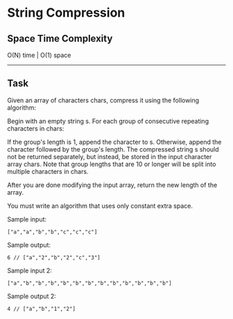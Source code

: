 # String Compression

## Space Time Complexity

O(N) time | O(1) space

---

## Task

Given an array of characters chars, compress it using the following algorithm:

Begin with an empty string s. For each group of consecutive repeating characters in chars:

If the group's length is 1, append the character to s.
Otherwise, append the character followed by the group's length.
The compressed string s should not be returned separately, but instead, be stored in the input character array chars. Note that group lengths that are 10 or longer will be split into multiple characters in chars.

After you are done modifying the input array, return the new length of the array.

You must write an algorithm that uses only constant extra space.

Sample input:

```
["a","a","b","b","c","c","c"]
```

Sample output:

```
6 // ["a","2","b","2","c","3"]
```

Sample input 2:

```
["a","b","b","b","b","b","b","b","b","b","b","b","b"]
```

Sample output 2:

```
4 // ["a","b","1","2"]
```
